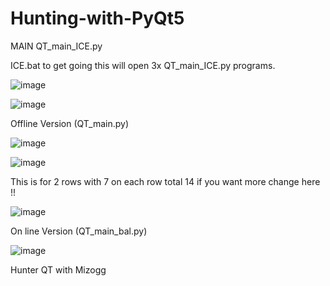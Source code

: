 # Hunting-with-PyQt5

MAIN QT_main_ICE.py

ICE.bat to get going this will open 3x QT_main_ICE.py programs.

![image](https://user-images.githubusercontent.com/88630056/210181282-5b6599ca-d6bb-452f-9e67-27cb1cbcf213.png)

![image](https://user-images.githubusercontent.com/88630056/210181263-639737f5-9ce2-44fc-8532-5d07ebfc3137.png)



Offline Version (QT_main.py)

![image](https://user-images.githubusercontent.com/88630056/209983456-2bf1b358-a729-43c8-9b3f-dc3af8394e2d.png)

![image](https://user-images.githubusercontent.com/88630056/209684288-0d1f4578-832a-4fe4-a37b-cbf8d4ba7441.png)

This is for 2 rows with 7 on each row total 14 if you want more change here !!

![image](https://user-images.githubusercontent.com/88630056/209684330-23dfe48e-db02-4fdc-8746-8b14bd1de148.png)


On line Version (QT_main_bal.py)

![image](https://user-images.githubusercontent.com/88630056/209581731-13fcea00-405a-4db6-9d50-a464c651b6f0.png)



Hunter QT with Mizogg
